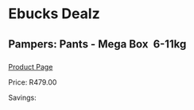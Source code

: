 
# Ebucks Dealz
## Pampers: Pants - Mega Box  6-11kg
[Product Page](https://www.ebucks.com/web/shop/productSelected.do?prodId=1224010183&catId=1186088243)

Price: R479.00

Savings: 


	